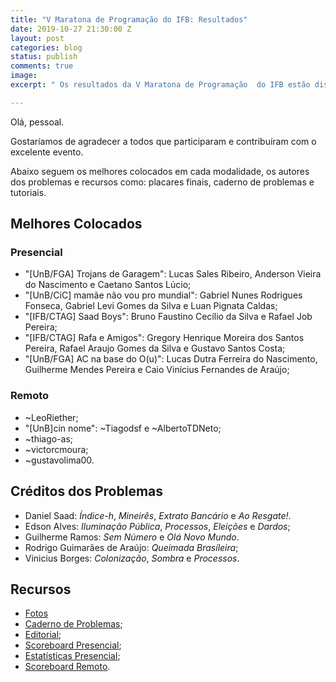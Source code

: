 ```yaml
---
title: "V Maratona de Programação do IFB: Resultados"
date: 2019-10-27 21:30:00 Z
layout: post
categories: blog
status: publish
comments: true
image:
excerpt: " Os resultados da V Maratona de Programação  do IFB estão disponíveis."

---
```

Olá, pessoal.

Gostaríamos de agradecer a todos que participaram e contribuíram com o excelente evento.

Abaixo seguem os melhores colocados em cada modalidade, os autores dos problemas e recursos como: placares finais, caderno de problemas e tutoriais.

## Melhores Colocados

### Presencial

- "[UnB/FGA] Trojans de Garagem": Lucas Sales Ribeiro, Anderson Vieira do Nascimento e Caetano Santos Lúcio;
- "[UnB/CiC] mamãe não vou pro mundial": Gabriel Nunes Rodrigues Fonseca, Gabriel Levi Gomes da Silva e Luan Pignata Caldas;
- "[IFB/CTAG] Saad Boys": Bruno Faustino Cecílio da Silva e Rafael Job Pereira;
- "[IFB/CTAG] Rafa e Amigos": Gregory Henrique Moreira dos Santos Pereira, Rafael Araujo Gomes da Silva e Gustavo Santos Costa;
- "[UnB/FGA] AC na base do O(u)": Lucas Dutra Ferreira do Nascimento, Guilherme Mendes Pereira e Caio Vinícius Fernandes de Araújo;

### Remoto

- ~LeoRiether;
- "[UnB]cin nome": ~Tiagodsf e ~AlbertoTDNeto;
- ~thiago-as;
- ~victorcmoura;
- ~gustavolima00.

## Créditos dos Problemas

- Daniel Saad: *Índice-h*, *Mineirês*, *Extrato Bancário* e *Ao Resgate!*.
- Edson Alves: *Iluminação Pública*, *Processos*, *Eleições* e *Dardos*;
- Guilherme Ramos: *Sem Número* e *Olá Novo Mundo*.
- Rodrigo Guimarães de Araújo: *Queimada Brasíleira*;
- Vinicius Borges: *Colonização*, *Sombra* e *Processos*.


## Recursos 

- [Fotos](https://www.facebook.com/pg/maratonadf/photos/?tab=album&album_id=1326476460857907&__xts__%5B0%5D=68.ARB0qiC6ZWZigVKH6g14b4j5RuD6GHgX2DG2B0XAjwEVcxV5guHTpKzSiPmlxM63XtdjjdjZSTE2pmPhvTrPtyK8SDa6wqiaFrgjFKdVlo83URtrBaOwmLZZNSlJ0Y7zX3xuFWIJ-GXd7_KIDKR2Nkc1_Cfk4BV-9HuCv-8m4jfS66qXgBLRKVamlb2lHsNkjPt2-Nx3Y0y45L3GykfZbPMniAiNDgGiCEFsR1bEt_4T9lUg8vk9Z60NW1iYjtOmUgYJljM53iLaZc5R4xkWlClSuFjnbIo7fIZ1O_lr-qchl3ABgxRT6OndhQICILsL2Gmx39rbNaHP_QX94wvxg-f9jzcfcspphVVGFfsfuizTmZJf0vjSAOa4kYcOPANeYO0G2PBuLdEWflcneyUo0LBkR_1fML_2lhJus0d14ZaHhnALRh7cAML_A-JjSzR08AqABDXEOl6sLHcXA0YvHnbWeOEFqpAhaf5jYarHxKQvmBX2B9iJCWBRY9TeuVRzd3efgxGqn0eiQ9X5yx0pxmR0TFUCHoM2kp-ovpX53KoJK5Sr&__tn__=-UCH-R)
- [Caderno de Problemas]({{site.url}}/assets/5-mdp-ifb/Maratona.pdf);
- [Editorial]({{site.url}}/assets/5-mdp-ifb/Tutoriais.pdf);
- [Scoreboard Presencial]({{site.url}}/assets/5-mdp-ifb/scoreboard.pdf); 
- [Estatísticas Presencial]({{site.url}}/assets/5-mdp-ifb/statistics.pdf); 
- [Scoreboard Remoto]({{site.url}}/assets/5-mdp-ifb/scoreboard-cf.pdf).